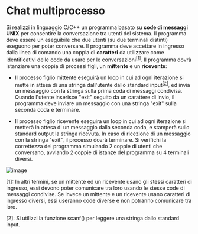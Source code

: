 # Chat multiprocesso

Si realizzi in linguaggio C/C++ un programma basato su **code di
messaggi UNIX** per consentire la conversazione tra utenti del sistema.
Il programma deve essere un eseguibile che due utenti (su due terminali
distinti) eseguono per poter conversare. Il programma deve accettare in
ingresso dalla linea di comando una coppia di **caratteri** da
utilizzare come identificativi delle code da usare per le
conversazioni<sup>[\[1\]](#footnote1)</sup>. Il programma dovrà istanziare una coppia di processi
figli, un **mittente** e un **ricevente**:

-   Il processo figlio mittente eseguirà un loop in cui ad ogni
    iterazione si mette in attesa di una stringa dall'utente dallo
    standard input<sup>[\[2\]](#footnote2)</sup>, ed invia un messaggio con la stringa sulla prima
    coda di messaggi condivisa. Quando l'utente inserisce "exit" seguito
    da un carattere di invio, il programma deve inviare un messaggio con
    una stringa "exit" sulla seconda coda e terminare.

-   Il processo figlio ricevente eseguirà un loop in cui ad ogni
    iterazione si metterà in attesa di un messaggio dalla seconda coda,
    e stamperà sullo standard output la stringa ricevuta. In caso di
    ricezione di un messaggio con la stringa "exit", il processo dovrà
    terminare. Si verifichi la correttezza del programma simulando 2
    coppie di utenti che conversano, avviando 2 coppie di istanze del
    programma su 4 terminali diversi.

![image](/images/ambiente_locale/code_messaggi/chat_multiprocesso.png)

<a name="footnote1">[1]</a>: In altri termini, se un mittente ed un ricevente usano gli stessi
    caratteri di ingresso, essi devono poter comunicare tra loro usando
    le stesse code di messaggi condivise. Se invece un mittente e un
    ricevente usano caratteri di ingresso diversi, essi useranno code
    diverse e non potranno comunicare tra loro.

<a name="footnote2">[2]</a>: Si utilizzi la funzione scanf() per leggere una stringa dallo
    standard input.
